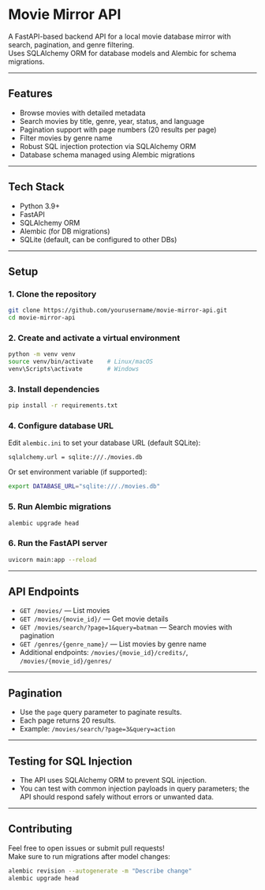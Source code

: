 
# Movie Mirror API

A FastAPI-based backend API for a local movie database mirror with search, pagination, and genre filtering.  
Uses SQLAlchemy ORM for database models and Alembic for schema migrations.

---

## Features

- Browse movies with detailed metadata  
- Search movies by title, genre, year, status, and language  
- Pagination support with page numbers (20 results per page)  
- Filter movies by genre name  
- Robust SQL injection protection via SQLAlchemy ORM  
- Database schema managed using Alembic migrations

---

## Tech Stack

- Python 3.9+  
- FastAPI  
- SQLAlchemy ORM  
- Alembic (for DB migrations)  
- SQLite (default, can be configured to other DBs)  

---

## Setup

### 1. Clone the repository

```bash
git clone https://github.com/yourusername/movie-mirror-api.git
cd movie-mirror-api
```

### 2. Create and activate a virtual environment

```bash
python -m venv venv
source venv/bin/activate    # Linux/macOS
venv\Scripts\activate       # Windows
```

### 3. Install dependencies

```bash
pip install -r requirements.txt
```

### 4. Configure database URL

Edit `alembic.ini` to set your database URL (default SQLite):

```
sqlalchemy.url = sqlite:///./movies.db
```

Or set environment variable (if supported):

```bash
export DATABASE_URL="sqlite:///./movies.db"
```

### 5. Run Alembic migrations

```bash
alembic upgrade head
```

### 6. Run the FastAPI server

```bash
uvicorn main:app --reload
```

---

## API Endpoints

- `GET /movies/` — List movies  
- `GET /movies/{movie_id}/` — Get movie details  
- `GET /movies/search/?page=1&query=batman` — Search movies with pagination  
- `GET /genres/{genre_name}/` — List movies by genre name  
- Additional endpoints: `/movies/{movie_id}/credits/`, `/movies/{movie_id}/genres/`

---

## Pagination

- Use the `page` query parameter to paginate results.  
- Each page returns 20 results.  
- Example: `/movies/search/?page=3&query=action`

---

## Testing for SQL Injection

- The API uses SQLAlchemy ORM to prevent SQL injection.  
- You can test with common injection payloads in query parameters; the API should respond safely without errors or unwanted data.

---

## Contributing

Feel free to open issues or submit pull requests!  
Make sure to run migrations after model changes:

```bash
alembic revision --autogenerate -m "Describe change"
alembic upgrade head
```

